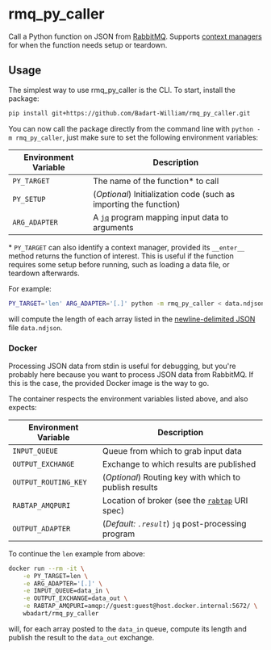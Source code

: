 
# rmq_py_caller

Call a Python function on JSON from [RabbitMQ][rmq]. Supports [context
managers][ctx] for when the function needs setup or teardown.

[ctx]: https://docs.python.org/3/library/contextlib.html
[rmq]: https://www.rabbitmq.com

## Usage

The simplest way to use rmq_py_caller is the CLI. To start, install the
package:

```sh
pip install git+https://github.com/Badart-William/rmq_py_caller.git
```

You can now call the package directly from the command line with `python -m
rmq_py_caller`, just make sure to set the following environment variables:

Environment Variable | Description
---------------------|------------
`PY_TARGET`   | The name of the function* to call
`PY_SETUP`    | (_Optional_) Initialization code (such as importing the function)
`ARG_ADAPTER` | A [`jq`][jq] program mapping input data to arguments

[jq]: https://stedolan.github.io/jq

\* `PY_TARGET` can also identify a context manager, provided its `__enter__`
method returns the function of interest. This is useful if the function
requires some setup before running, such as loading a data file, or teardown afterwards.

For example:

```sh
PY_TARGET='len' ARG_ADAPTER='[.]' python -m rmq_py_caller < data.ndjson
```

will compute the length of each array listed in the [newline-delimited
JSON][ndjson] file `data.ndjson`.

[ndjson]: http://ndjson.org

### Docker

Processing JSON data from stdin is useful for debugging, but you're probably
here because you want to process JSON data from RabbitMQ. If this is the case,
the provided Docker image is the way to go.

The container respects the environment variables listed above, and also
expects:

Environment Variable | Description
---------------------|------------
`INPUT_QUEUE`        | Queue from which to grab input data
`OUTPUT_EXCHANGE`    | Exchange to which results are published
`OUTPUT_ROUTING_KEY` | (_Optional_) Routing key with which to publish results
`RABTAP_AMQPURI`     | Location of broker (see the [`rabtap`][rabtap uri] URI spec)
`OUTPUT_ADAPTER`     | (_Default: `.result`_) `jq` post-processing program

[rabtap uri]: https://github.com/jandelgado/rabtap#broker-uri-specification

To continue the `len` example from above:

```sh
docker run --rm -it \
    -e PY_TARGET=len \
    -e ARG_ADAPTER='[.]' \
    -e INPUT_QUEUE=data_in \
    -e OUTPUT_EXCHANGE=data_out \
    -e RABTAP_AMQPURI=amqp://guest:guest@host.docker.internal:5672/ \
    wbadart/rmq_py_caller
```

will, for each array posted to the `data_in` queue, compute its length and
publish the result to the `data_out` exchange.
